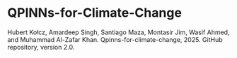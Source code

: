 # QPINNs-for-Climate-Change
Hubert Kołcz, Amardeep Singh, Santiago Maza, Montasir Jim, Wasif Ahmed, and Muhammad Al-Zafar Khan.
Qpinns-for-climate-change, 2025.
GitHub repository, version 2.0.
